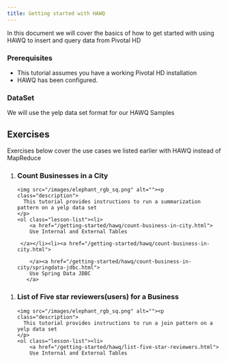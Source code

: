```yaml
---
title: Getting started with HAWQ		
---
```


In this document we will cover the basics of how to get started with using HAWQ to insert and query data from Pivotal HD

### Prerequisites

*	This tutorial assumes you have a working Pivotal HD installation
*	HAWQ has been configured.

### DataSet

We will use the yelp data set format for our HAWQ Samples

## Exercises ##
Exercises below cover the use cases we listed earlier with HAWQ instead of MapReduce

<ol class="class-list"><li>
      <h3>Count Businesses in a City</h3>
      <span></span>
   
    <img src="/images/elephant_rgb_sq.png" alt=""><p class="description">
      This tutorial provides instructions to run a summarization pattern on a yelp data set
    </p>
    <ol class="lesson-list"><li>
        <a href="/getting-started/hawq/count-business-in-city.html">
        Use Internal and External Tables
    
     </a></li><li><a href="/getting-started/hawq/count-business-in-city.html">
      
        </a><a href="/getting-started/hawq/count-business-in-city/springdata-jdbc.html">
        Use Spring Data JDBC
       </a>
   </li>

</ol>
</li></ol>
<ol class="class-list"><li>
      <h3>List of Five star reviewers(users) for a Business</h3>
      <span></span>
   
    <img src="/images/elephant_rgb_sq.png" alt=""><p class="description">
      This tutorial provides instructions to run a join pattern on a yelp data set
    </p>
    <ol class="lesson-list"><li>
        <a href="/getting-started/hawq/list-five-star-reviewers.html">
        Use Internal and External Tables
   </li>
</ol>
</li></ol>
